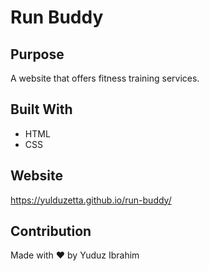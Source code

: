 # Run Buddy

## Purpose
A website that offers fitness training services.

## Built With
* HTML
* CSS

## Website
https://yulduzetta.github.io/run-buddy/

## Contribution
Made with ❤️ by Yuduz Ibrahim
